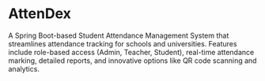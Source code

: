 # AttenDex
A Spring Boot-based Student Attendance Management System that streamlines attendance tracking for schools and universities. Features include role-based access (Admin, Teacher, Student), real-time attendance marking, detailed reports, and innovative options like QR code scanning and analytics.
